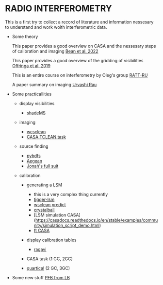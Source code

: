# RADIO INTERFEROMETRY

This is a first try to collect a record of literature and information nessesary to understand and work woith interferometric data.

- Some theory 
  
  This paper provides a good overview on CASA and the nessesary steps of calibration and imaging
  [Bean et al. 2022](https://arxiv.org/pdf/2210.02276)

  This paper provides a good overview of the gridding of visibilities
  [Offringa et al. 2019](https://arxiv.org/pdf/1908.11232)

  This is an entire course on interferometry by Oleg's group 
  [RATT-RU](https://github.com/ratt-ru/foi-course)

  A paper summary on imaging [Urvashi Rau](https://safe.nrao.edu/wiki/pub/Software/Algorithms/WebHome/SummaryImagingRadioInterferometry.pdf)

- Some practicallities
  
  - display visibilities
    - [shadeMS](https://github.com/ratt-ru/shadeMS/tree/master)

  - imaging
    - [wcsclean](https://wsclean.readthedocs.io/en/latest/)
    - [CASA TCLEAN task](https://casadocs.readthedocs.io/en/stable/api/casatasks.html#imaging)
           
  - source finding
    - [pybdfs](https://pybdsf.readthedocs.io/en/latest/)
    - [Aegean](https://github.com/PaulHancock/Aegean)
    - [Jonah's full suit](https://github.com/JonahDW/Image-processing)

  - calibration
    - generating a LSM
      - this is a very complex thing currently
      - [tigger-lsm](https://github.com/ratt-ru/tigger-lsm/tree/master)
      - [wsclean predict](https://wsclean.readthedocs.io/en/latest/prediction.html)
      - [crystalball](https://github.com/caracal-pipeline/crystalball?tab=readme-ov-file)
      - [LSM simulation CASA] (https://casadocs.readthedocs.io/en/stable/examples/community/simulation_script_demo.html)    
      - [ft CASA](https://casadocs.readthedocs.io/en/v6.2.0/api/tt/casatasks.imaging.ft.html)

    - display calibration tables
      - [ragavi](https://github.com/ratt-ru/ragavi)   
    - CASA task (1 GC, 2GC)
    - [quartical](https://quartical.readthedocs.io/en/latest/) (2 GC, 3GC)


- Some new stuff [PFB from LB](https://github.com/ratt-ru/pfb-imaging?tab=readme-ov-file)
